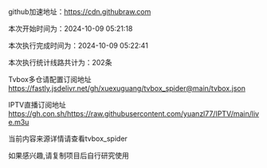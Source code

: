 
    
github加速地址：https://cdn.githubraw.com
    
本次开始时间为：2024-10-09 05:21:18

本次执行完成时间为：2024-10-09 05:22:41

本次执行统计线路共计为：202条

Tvbox多仓请配置订阅地址 https://fastly.jsdelivr.net/gh/xuexuguang/tvbox_spider@main/tvbox.json

IPTV直播订阅地址 https://gh.con.sh/https://raw.githubusercontent.com/yuanzl77/IPTV/main/live.m3u

当前内容来源详情请查看tvbox_spider

如果感兴趣,请复制项目后自行研究使用
